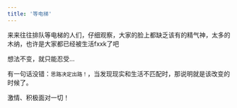 ```yaml
---
title: '等电梯'
---
```

 
来来往往排队等电梯的人们，仔细观察，大家的脸上都缺乏该有的精气神，太多的木纳，也许是大家都已经被生活fxxk了吧

想法不变，就只能忍受...

有一句话没错：`思路决定出路！`，当发现现实和生活不匹配时，那说明就是该改变的时候了。

激情、积极面对一切！